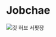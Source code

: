 # Jobchae
![깃 허브 서팟장](https://user-images.githubusercontent.com/20807197/160442867-ffb32f50-2153-4a4e-b59f-f44d5f7cb21c.png)
